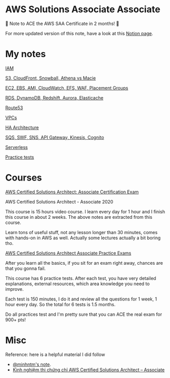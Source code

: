 # AWS Solutions Associate Associate

🦄 Note to ACE the AWS SAA Certificate in 2 months! 🏅

For more updated version of this note, have a look at this [Notion page](https://www.notion.so/stronglong/AWS-Solutions-Associate-Associate-4d2d0c4130494145ac5c9b32c3440ade).

# My notes

[IAM](AWS%20Solutions%20Associate%20Associate%204d2d0c4130494145ac5c9b32c3440ade/IAM%20926ea0ed4bc44981b01eebb4f3038f33.md)

[S3, CloudFront, Snowball, Athena vs Macie](AWS%20Solutions%20Associate%20Associate%204d2d0c4130494145ac5c9b32c3440ade/S3%20CloudFront%20Snowball%20Athena%20vs%20Macie%20f715df5f96a1408e991469501b27a745.md)

[EC2, EBS, AMI, CloudWatch, EFS, WAF, Placement Groups](AWS%20Solutions%20Associate%20Associate%204d2d0c4130494145ac5c9b32c3440ade/EC2%20EBS%20AMI%20CloudWatch%20EFS%20WAF%20Placement%20Groups%20639bcc497b23431fb99b65f79d411519.md)

[RDS, DynamoDB, Redshift, Aurora, Elasticache](AWS%20Solutions%20Associate%20Associate%204d2d0c4130494145ac5c9b32c3440ade/RDS%20DynamoDB%20Redshift%20Aurora%20Elasticache%20b5e1e388620e4056b89d356b55dfd328.md)

[Route53](AWS%20Solutions%20Associate%20Associate%204d2d0c4130494145ac5c9b32c3440ade/Route53%20484f3d400b4f4bf38b6d6faefb29cc14.md)

[VPCs](AWS%20Solutions%20Associate%20Associate%204d2d0c4130494145ac5c9b32c3440ade/VPCs%208e0201fd87d1492792363303ed4fc337.md)

[HA Architecture](AWS%20Solutions%20Associate%20Associate%204d2d0c4130494145ac5c9b32c3440ade/HA%20Architecture%20bf45df6b19904351a163b8bf327ccf43.md)

[SQS, SWF, SNS, API Gateway, Kinesis, Cognito](AWS%20Solutions%20Associate%20Associate%204d2d0c4130494145ac5c9b32c3440ade/SQS%20SWF%20SNS%20API%20Gateway%20Kinesis%20Cognito%201b72e68f3df546f9999c2ce69df0bb5c.md)

[Serverless](AWS%20Solutions%20Associate%20Associate%204d2d0c4130494145ac5c9b32c3440ade/Serverless%2098b2e8064086440dac216de9d418e76d.md)

[Practice tests](AWS%20Solutions%20Associate%20Associate%204d2d0c4130494145ac5c9b32c3440ade/Practice%20tests%20794156e708864efcb2f2318ed542343c.md)

# Courses

[AWS Certified Solutions Architect: Associate Certification Exam](https://www.udemy.com/course/aws-certified-solutions-architect-associate/)

AWS Certified Solutions Architect - Associate 2020

This course is 15 hours video course. I learn every day for 1 hour and I finish this course in about 2 weeks. The above notes are extracted from this course.

Learn tons of useful stuff, not any lesson longer than 30 minutes, comes with hands-on in AWS as well. Actually some lectures actually a bit boring tho.

[AWS Certified Solutions Architect Associate Practice Exams](https://www.udemy.com/course/aws-certified-solutions-architect-associate-amazon-practice-exams-saa-c02)

After you learn all the basics, if you sit for an exam right away, chances are that you gonna fail.

This course has 6 practice tests. After each test, you have very detailed explanations, external resources, which area knowledge you need to improve.

Each test is 150 minutes, I do it and review all the questions for 1 week, 1 hour every day. So the total for 6 tests is 1.5 months.

Do all practices test and I'm pretty sure that you can ACE the real exam for 900+ pts!

# Misc

Reference: here is a helpful material I did follow

- [@minhntm's note](https://github.com/minhntm/aws-solutions-architect-associate-certificate).
- [Kinh nghiệm thi chứng chỉ AWS Certified Solutions Architect – Associate](https://kipalog.com/posts/Kinh-nghiem-thi-chung-chi-AWS-Certified-Solutions-Architect---Associate)
